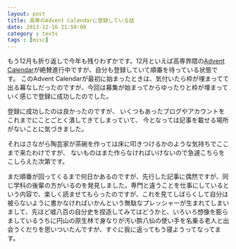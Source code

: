 ```yaml
---
layout: post
title: 高専のAdvent Calendarに登録している話
date: 2013-12-16 21:59:00
category : texts
tags : [misc]
---
```


もう12月も折り返しで今年も残りわずかです。12月といえば高専界隈の[Advent Calendar](http://www.adventar.org/calendars/65)が絶賛進行中ですが、自分も登録していて順番を待っている状態です。
このAdvent Calendarが最初に始まったときは、気付いたら枠が埋まってて出る幕なしだったのですが、今回は募集が始まってからゆったりと枠が埋まっていく感じで登録に成功したのでした。

登録に成功したのは良かったのですが、
いくつもあったブログやアカウントをこれまでにことごとく潰してきてしまっていて、
今となっては記事を載せる場所がないことに気づきました。

それはさながら陶芸家が茶碗を作っては床に叩きつけるかのような気持ちでここまで来たわけですが、
ないものはまた作らなければいけないので急遽こちらをこしらえた次第です。

まだ順番が回ってくるまで何日かあるのですが、先行した記事に偶然ですが、同じ学科の後輩の方がいるのを発見しました。専門と違うことを仕事にしているという内容で、楽しく読ませてもらったのですが、これを見てしばらくして自分は被らないように書かなければいかんという無駄なプレッシャーが生まれてしまいまして、先ほど嘘八百の自分史を捏造してみてはどうかと、いろいろ想像を膨らましているうちに円山の原生林で身なりが汚い酔八仙の使い手を名乗る老人と出会うくだりを思いついたんですが、すぐに我に返ってもう寝ようってなってます。
